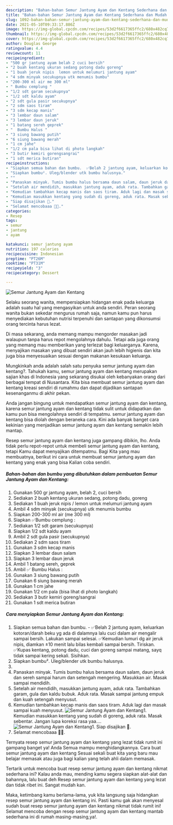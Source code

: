 ```yaml
---
description: "Bahan-bahan Semur Jantung Ayam dan Kentang Sederhana dan Mudah Dibuat"
title: "Bahan-bahan Semur Jantung Ayam dan Kentang Sederhana dan Mudah Dibuat"
slug: 1092-bahan-bahan-semur-jantung-ayam-dan-kentang-sederhana-dan-mudah-dibuat
date: 2021-05-10T09:33:17.886Z
image: https://img-global.cpcdn.com/recipes/53d2f6617365ffc2/680x482cq70/semur-jantung-ayam-dan-kentang-foto-resep-utama.jpg
thumbnail: https://img-global.cpcdn.com/recipes/53d2f6617365ffc2/680x482cq70/semur-jantung-ayam-dan-kentang-foto-resep-utama.jpg
cover: https://img-global.cpcdn.com/recipes/53d2f6617365ffc2/680x482cq70/semur-jantung-ayam-dan-kentang-foto-resep-utama.jpg
author: Douglas George
ratingvalue: 4.4
reviewcount: 11
recipeingredient:
- "500 gr jantung ayam belah 2 cuci bersih"
- "2 buah kentang ukuran sedang potong dadu goreng"
- "1 buah jeruk nipis  lemon untuk melumuri jantung ayam"
- "4 sdm minyak secukupnya utk menumis bumbu"
- "200-300 ml air me 300 ml"
- " Bumbu cemplung "
- "1/2 sdt garam secukupnya"
- "1/2 sdt kaldu ayam"
- "2 sdt gula pasir secukupnya"
- "2 sdm saos tiram"
- "3 sdm kecap manis"
- "3 lembar daun salam"
- "3 lembar daun jeruk"
- "1 batang sereh geprek"
- "  Bumbu Halus "
- "3 siung bawang putih"
- "6 siung bawang merah"
- "1 cm jahe"
- "1/2 cm pala bisa lihat di photo langkah"
- "3 butir kemiri gorengsangrai"
- "1 sdt merica butiran"
recipeinstructions:
- "Siapkan semua bahan dan bumbu.  ✅Belah 2 jantung ayam, keluarkan kotoran/darah beku yg ada di dalamnya lalu cuci dalam air mengalir sampai bersih. Lakukan sampai selesai. ✅Kemudian lumuri dg air jeruk nipis, diamkan ±10 menit lalu bilas kembali sampai bersih. Tiriskan. ✅Kupas kentang, potong dadu, cuci dan goreng sampai matang, sayq tidak sampai kering sekali. Sisihkan."
- "Siapkan bumbu². Uleg/blender utk bumbu halusnya."
- ""
- "Panaskan minyak. Tumis bumbu halus bersama daun salam, daun jeruk dan sereh sampai harum dan setengah mengering. Masukkan air. Masak sampai mendidih."
- "Setelah air mendidih, masukkan jantung ayam, aduk rata. Tambahkan garam, gula dan kaldu bubuk. Aduk rata. Masak sampai jantung empuk dan kuah setengah menyusut."
- "Kemudian tambahkan kecap manis dan saos tiram. Aduk lagi dan masak sampai kuah menyusut."
- "Kemudian masukkan kentang yang sudah di goreng, aduk rata. Masak sebentar. Jangan lupa koreksi rasa yaa...."
- "Siap disajikan 🤩."
- "Selamat mencobaaa 🤗🥰."
categories:
- Resep
tags:
- semur
- jantung
- ayam

katakunci: semur jantung ayam 
nutrition: 197 calories
recipecuisine: Indonesian
preptime: "PT26M"
cooktime: "PT31M"
recipeyield: "3"
recipecategory: Dessert

---
```



![Semur Jantung Ayam dan Kentang](https://img-global.cpcdn.com/recipes/53d2f6617365ffc2/680x482cq70/semur-jantung-ayam-dan-kentang-foto-resep-utama.jpg)

Selaku seorang wanita, mempersiapkan hidangan enak pada keluarga adalah suatu hal yang mengasyikan untuk anda sendiri. Peran seorang  wanita bukan sekedar mengurus rumah saja, namun kamu pun harus menyediakan kebutuhan nutrisi terpenuhi dan santapan yang dikonsumsi orang tercinta harus lezat.

Di masa  sekarang, anda memang mampu mengorder masakan jadi walaupun tanpa harus repot mengolahnya dahulu. Tetapi ada juga orang yang memang mau memberikan yang terlezat bagi keluarganya. Karena, menyajikan masakan yang dibuat sendiri akan jauh lebih higienis dan kita juga bisa menyesuaikan sesuai dengan makanan kesukaan keluarga. 



Mungkinkah anda adalah salah satu penyuka semur jantung ayam dan kentang?. Tahukah kamu, semur jantung ayam dan kentang merupakan sajian khas di Indonesia yang sekarang disukai oleh kebanyakan orang dari berbagai tempat di Nusantara. Kita bisa membuat semur jantung ayam dan kentang kreasi sendiri di rumahmu dan dapat dijadikan santapan kesenanganmu di akhir pekan.

Anda jangan bingung untuk mendapatkan semur jantung ayam dan kentang, karena semur jantung ayam dan kentang tidak sulit untuk didapatkan dan kamu pun bisa mengolahnya sendiri di tempatmu. semur jantung ayam dan kentang bisa diolah dengan beraneka cara. Kini ada banyak banget cara kekinian yang menjadikan semur jantung ayam dan kentang semakin lebih mantap.

Resep semur jantung ayam dan kentang juga gampang dibikin, lho. Anda tidak perlu repot-repot untuk membeli semur jantung ayam dan kentang, tetapi Kamu dapat menyajikan ditempatmu. Bagi Kita yang mau membuatnya, berikut ini cara untuk membuat semur jantung ayam dan kentang yang enak yang bisa Kalian coba sendiri.

<!--inarticleads1-->

##### Bahan-bahan dan bumbu yang dibutuhkan dalam pembuatan Semur Jantung Ayam dan Kentang:

1. Gunakan 500 gr jantung ayam, belah 2, cuci bersih
1. Sediakan 2 buah kentang ukuran sedang, potong dadu, goreng
1. Sediakan 1 buah jeruk nipis / lemon untuk melumuri jantung ayam
1. Ambil 4 sdm minyak (secukupnya) utk menumis bumbu
1. Siapkan 200-300 ml air (me 300 ml)
1. Siapkan  ✅Bumbu cemplung :
1. Sediakan 1/2 sdt garam (secukupnya)
1. Siapkan 1/2 sdt kaldu ayam
1. Ambil 2 sdt gula pasir (secukupnya)
1. Sediakan 2 sdm saos tiram
1. Gunakan 3 sdm kecap manis
1. Siapkan 3 lembar daun salam
1. Siapkan 3 lembar daun jeruk
1. Ambil 1 batang sereh, geprek
1. Ambil  ✅ Bumbu Halus :
1. Gunakan 3 siung bawang putih
1. Gunakan 6 siung bawang merah
1. Gunakan 1 cm jahe
1. Gunakan 1/2 cm pala (bisa lihat di photo langkah)
1. Sediakan 3 butir kemiri goreng/sangrai
1. Gunakan 1 sdt merica butiran




<!--inarticleads2-->

##### Cara menyiapkan Semur Jantung Ayam dan Kentang:

1. Siapkan semua bahan dan bumbu.  - ✅Belah 2 jantung ayam, keluarkan kotoran/darah beku yg ada di dalamnya lalu cuci dalam air mengalir sampai bersih. Lakukan sampai selesai. ✅Kemudian lumuri dg air jeruk nipis, diamkan ±10 menit lalu bilas kembali sampai bersih. Tiriskan. ✅Kupas kentang, potong dadu, cuci dan goreng sampai matang, sayq tidak sampai kering sekali. Sisihkan.
1. Siapkan bumbu². Uleg/blender utk bumbu halusnya.
1. 
1. Panaskan minyak. Tumis bumbu halus bersama daun salam, daun jeruk dan sereh sampai harum dan setengah mengering. Masukkan air. Masak sampai mendidih.
1. Setelah air mendidih, masukkan jantung ayam, aduk rata. Tambahkan garam, gula dan kaldu bubuk. Aduk rata. Masak sampai jantung empuk dan kuah setengah menyusut.
1. Kemudian tambahkan kecap manis dan saos tiram. Aduk lagi dan masak sampai kuah menyusut.
<img src="//assets-global.cpcdn.com/assets/icons/button_play-2c75c40dde080a61004c1f40b05d8f140eaff45d7e9e6481dc71c63d2e7c4909.png" alt="Semur Jantung Ayam dan Kentang">1. Kemudian masukkan kentang yang sudah di goreng, aduk rata. Masak sebentar. Jangan lupa koreksi rasa yaa....
<img src="//assets-global.cpcdn.com/assets/icons/button_play-2c75c40dde080a61004c1f40b05d8f140eaff45d7e9e6481dc71c63d2e7c4909.png" alt="Semur Jantung Ayam dan Kentang">1. Siap disajikan 🤩.
1. Selamat mencobaaa 🤗🥰.




Ternyata resep semur jantung ayam dan kentang yang lezat tidak rumit ini gampang banget ya! Anda Semua mampu menghidangkannya. Cara buat semur jantung ayam dan kentang Sesuai sekali buat kita yang baru mau belajar memasak atau juga bagi kalian yang telah ahli dalam memasak.

Tertarik untuk mencoba buat resep semur jantung ayam dan kentang nikmat sederhana ini? Kalau anda mau, mending kamu segera siapkan alat-alat dan bahannya, lalu buat deh Resep semur jantung ayam dan kentang yang lezat dan tidak ribet ini. Sangat mudah kan. 

Maka, ketimbang kamu berlama-lama, yuk kita langsung saja hidangkan resep semur jantung ayam dan kentang ini. Pasti kamu gak akan menyesal sudah buat resep semur jantung ayam dan kentang nikmat tidak rumit ini! Selamat mencoba dengan resep semur jantung ayam dan kentang mantab sederhana ini di rumah masing-masing,ya!.

